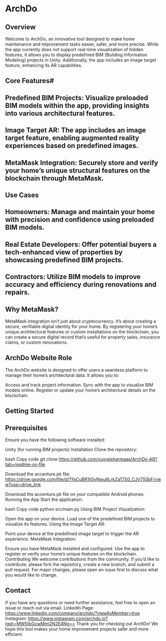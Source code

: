 # ArchDo

## Overview
Welcome to ArchDo, an innovative tool designed to make home maintenance and improvement tasks easier, safer, and more precise. While the app currently does not support real-time visualization of hidden features, it allows you to display predefined BIM (Building Information Modeling) projects in Unity. Additionally, the app includes an image target feature, enhancing its AR capabilities.

## Core Features#
## Predefined BIM Projects: Visualize preloaded BIM models within the app, providing insights into various architectural features.
## Image Target AR: The app includes an image target feature, enabling augmented reality experiences based on predefined images.
## MetaMask Integration: Securely store and verify your home’s unique structural features on the blockchain through MetaMask.
## Use Cases
## Homeowners: Manage and maintain your home with precision and confidence using preloaded BIM models.
## Real Estate Developers: Offer potential buyers a tech-enhanced view of properties by showcasing predefined BIM projects.
## Contractors: Utilize BIM models to improve accuracy and efficiency during renovations and repairs.
## Why MetaMask?
MetaMask integration isn’t just about cryptocurrency. It’s about creating a secure, verifiable digital identity for your home. By registering your home’s unique architectural features or custom installations on the blockchain, you can create a secure digital record that’s useful for property sales, insurance claims, or custom renovations.

## ArchDo Website Role
The ArchDo website is designed to offer users a seamless platform to manage their home’s architectural data. It allows you to:

Access and track project information.
Sync with the app to visualize BIM models online.
Register or update your home’s architectural details on the blockchain.
## Getting Started
## Prerequisites
Ensure you have the following software installed:

Unity (for running BIM projects)
Installation
Clone the repository:

bash
Copy code
git clone https://github.com/yuvrajsharmaaa/ArchDo-AR?tab=readme-ov-file

Download the accenture.pk file: https://drive.google.com/file/d/1YsCuBR1tGyNwu6LrkZaT7S0_CJV75SbF/view?usp=drive_link

Download the accenture.pk file on your compatible Android phones.
Running the App
Start the application:

bash
Copy code
python src/main.py
Using BIM Project Visualization:

Open the app on your device.
Load one of the predefined BIM projects to visualize its features.
Using the Image Target AR:

Point your device at the predefined image target to trigger the AR experience.
MetaMask Integration:

Ensure you have MetaMask installed and configured.
Use the app to register or verify your home’s unique features on the blockchain.
Contributing
We welcome contributions from the community. If you’d like to contribute, please fork the repository, create a new branch, and submit a pull request. For major changes, please open an issue first to discuss what you would like to change.

## Contact
If you have any questions or need further assistance, feel free to open an issue or reach out via email.
LinkedIn Page: https://www.linkedin.com/company/archdo/?viewAsMember=true
Instagram: https://www.instagram.com/archdo.in?igsh=MW5tbGcwMml2N2E4Ng==
Thank you for checking out ArchDo! We hope this tool makes your home improvement projects safer and more efficient.
